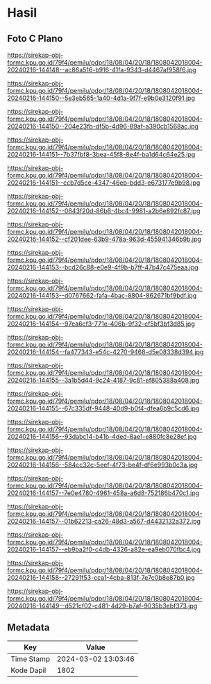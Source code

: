 # Hasil

## Foto C Plano

https://sirekap-obj-formc.kpu.go.id/79f4/pemilu/pdpr/18/08/04/20/18/1808042018004-20240216-144148--ac86a516-b916-41fa-9343-d4467af958f6.jpg

https://sirekap-obj-formc.kpu.go.id/79f4/pemilu/pdpr/18/08/04/20/18/1808042018004-20240216-144150--5e3eb565-1a40-4d1a-9f7f-e9b0e3120f91.jpg

https://sirekap-obj-formc.kpu.go.id/79f4/pemilu/pdpr/18/08/04/20/18/1808042018004-20240216-144150--204e23fb-df5b-4d96-89af-a390cb1568ac.jpg

https://sirekap-obj-formc.kpu.go.id/79f4/pemilu/pdpr/18/08/04/20/18/1808042018004-20240216-144151--7b37fbf8-3bea-45f8-8e4f-ba1d64c64e25.jpg

https://sirekap-obj-formc.kpu.go.id/79f4/pemilu/pdpr/18/08/04/20/18/1808042018004-20240216-144151--ccb7d5ce-4347-46eb-bdd3-e673177e9b98.jpg

https://sirekap-obj-formc.kpu.go.id/79f4/pemilu/pdpr/18/08/04/20/18/1808042018004-20240216-144152--0643f20d-86b8-4bc4-9981-a2b6e892fc87.jpg

https://sirekap-obj-formc.kpu.go.id/79f4/pemilu/pdpr/18/08/04/20/18/1808042018004-20240216-144152--cf201dee-63b9-478a-963d-455941346b9b.jpg

https://sirekap-obj-formc.kpu.go.id/79f4/pemilu/pdpr/18/08/04/20/18/1808042018004-20240216-144153--bcd26c88-e0e9-4f9b-b7ff-47b47c475eaa.jpg

https://sirekap-obj-formc.kpu.go.id/79f4/pemilu/pdpr/18/08/04/20/18/1808042018004-20240216-144153--d0767662-fafa-4bac-8804-862671bf9bdf.jpg

https://sirekap-obj-formc.kpu.go.id/79f4/pemilu/pdpr/18/08/04/20/18/1808042018004-20240216-144154--97ea6cf3-771e-406b-9f32-cf5bf3bf3d85.jpg

https://sirekap-obj-formc.kpu.go.id/79f4/pemilu/pdpr/18/08/04/20/18/1808042018004-20240216-144154--fa477343-e54c-4270-9468-d5e08338d394.jpg

https://sirekap-obj-formc.kpu.go.id/79f4/pemilu/pdpr/18/08/04/20/18/1808042018004-20240216-144155--3a1b5d44-9c24-4187-9c81-ef805388a408.jpg

https://sirekap-obj-formc.kpu.go.id/79f4/pemilu/pdpr/18/08/04/20/18/1808042018004-20240216-144155--67c335df-9448-40d9-b0f4-dfea6b9c5cd6.jpg

https://sirekap-obj-formc.kpu.go.id/79f4/pemilu/pdpr/18/08/04/20/18/1808042018004-20240216-144156--93dabc14-b41b-4ded-8ae1-e880fc8e28ef.jpg

https://sirekap-obj-formc.kpu.go.id/79f4/pemilu/pdpr/18/08/04/20/18/1808042018004-20240216-144156--584cc32c-5eef-4f73-be4f-df6e993b0c3a.jpg

https://sirekap-obj-formc.kpu.go.id/79f4/pemilu/pdpr/18/08/04/20/18/1808042018004-20240216-144157--7e0e4780-4961-458a-a6d8-752186b470c1.jpg

https://sirekap-obj-formc.kpu.go.id/79f4/pemilu/pdpr/18/08/04/20/18/1808042018004-20240216-144157--01b62213-ca26-48d3-a567-d4432132a372.jpg

https://sirekap-obj-formc.kpu.go.id/79f4/pemilu/pdpr/18/08/04/20/18/1808042018004-20240216-144157--eb9ba2f0-c4db-4326-a82e-ea9eb070fbc4.jpg

https://sirekap-obj-formc.kpu.go.id/79f4/pemilu/pdpr/18/08/04/20/18/1808042018004-20240216-144158--27291f53-cca1-4cba-813f-7e7c0b8e87b0.jpg

https://sirekap-obj-formc.kpu.go.id/79f4/pemilu/pdpr/18/08/04/20/18/1808042018004-20240216-144149--d521cf02-c481-4d29-b7af-9035b3ebf373.jpg


## Metadata

| Key        | Value               |
| ---------- | ------------------- |
| Time Stamp | 2024-03-02 13:03:46 |
| Kode Dapil | 1802                |



